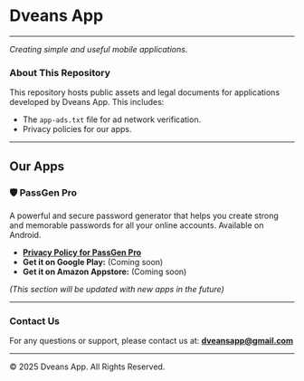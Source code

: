 # Dveans App

---
*Creating simple and useful mobile applications.*

### About This Repository

This repository hosts public assets and legal documents for applications developed by Dveans App. This includes:
* The `app-ads.txt` file for ad network verification.
* Privacy policies for our apps.

---

## Our Apps

### 🛡️ PassGen Pro

A powerful and secure password generator that helps you create strong and memorable passwords for all your online accounts. Available on Android.

* **[Privacy Policy for PassGen Pro](https://github.com/dveans/Dveans-App/blob/main/privacy_policy.html)**
* **Get it on Google Play:** (Coming soon)
* **Get it on Amazon Appstore:** (Coming soon)

*(This section will be updated with new apps in the future)*

---

### Contact Us

For any questions or support, please contact us at: **dveansapp@gmail.com**

---
&copy; 2025 Dveans App. All Rights Reserved.